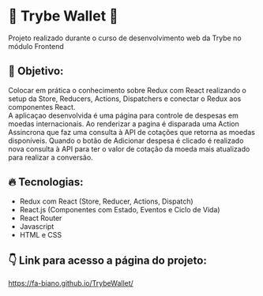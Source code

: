 # :money_with_wings: Trybe Wallet :money_with_wings:
Projeto realizado durante o curso de desenvolvimento web da Trybe no módulo Frontend

## :dizzy: Objetivo:
Colocar em prática o conhecimento sobre Redux com React realizando o setup da Store, Reducers, Actions, Dispatchers e conectar o Redux aos componentes React.
<br>
A aplicaçao desenvolvida é uma página para controle de despesas em moedas internacionais.
Ao renderizar a pagina é disparada uma Action Assincrona que faz uma consulta à API de cotações que retorna as moedas disponíveis.
Quando o botão de Adicionar despesa é clicado é realizado nova consulta à API para ter o valor de cotação da moeda mais atualizado para realizar a conversão.

## :fire: Tecnologias: 
* Redux com React (Store, Reducer, Actions, Dispatch)
* React.js (Componentes com Estado, Eventos e Ciclo de Vida)
* React Router
* Javascript
* HTML e CSS

## :point_down: Link para acesso a página do projeto:
https://fa-biano.github.io/TrybeWallet/